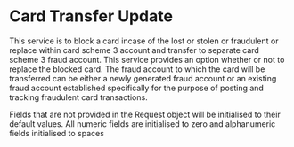 # Card Transfer Update

This service is to block a card incase of the lost or stolen or fraudulent or replace within card scheme 3 account and transfer to separate card scheme 3 fraud account. This service provides an option whether or not to replace the blocked card. The fraud account to which the card will be transferred can be either a newly generated fraud account or an existing fraud account established specifically for the purpose of posting and tracking fraudulent card transactions.

Fields that are not provided in the Request object will be initialised to their default values. All numeric fields are initialised to zero and alphanumeric fields initialised to spaces